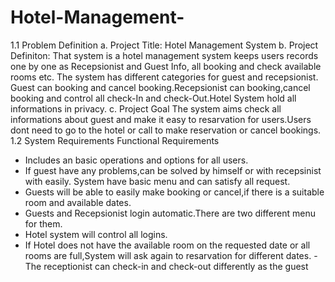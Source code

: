 # Hotel-Management-

1.1 Problem Definition
a. Project Title:
Hotel Management System
b. Project Definiton:
That system is a hotel management system keeps users records one by one as Recepsionist and
Guest Info, all booking and check available rooms etc. The system has different categories for
guest and recepsionist. Guest can booking and cancel booking.Recepsionist can booking,cancel
booking and control all check-In and check-Out.Hotel System hold all informations in privacy.
c. Project Goal
The system aims check all informations about guest and make it easy to resarvation for users.Users
dont need to go to the hotel or call to make reservation or cancel bookings.
1.2 System Requirements
Functional Requirements
- Includes an basic operations and options for all users.
- If guest have any problems,can be solved by himself or with recepsinist with easily.
System have basic menu and can satisfy all request.
- Guests will be able to easily make booking or cancel,if there is a suitable room and
available dates.
- Guests and Recepsionist login automatic.There are two different menu for them.
- Hotel system will control all logins.
- If Hotel does not have the available room on the requested date or all rooms are
full,System will ask again to resarvation for different dates.
-The receptionist can check-in and check-out differently as the guest
